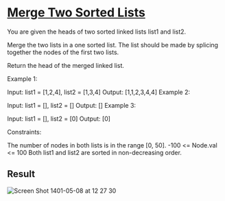 # [Merge Two Sorted Lists](https://leetcode.com/problems/merge-two-sorted-lists/submissions/)

You are given the heads of two sorted linked lists list1 and list2.

Merge the two lists in a one sorted list. The list should be made by splicing together the nodes of the first two lists.

Return the head of the merged linked list.

 

Example 1:


Input: list1 = [1,2,4], list2 = [1,3,4]
Output: [1,1,2,3,4,4]
Example 2:

Input: list1 = [], list2 = []
Output: []
Example 3:

Input: list1 = [], list2 = [0]
Output: [0]
 

Constraints:

The number of nodes in both lists is in the range [0, 50].
-100 <= Node.val <= 100
Both list1 and list2 are sorted in non-decreasing order.


## Result
![Screen Shot 1401-05-08 at 12 27 30](https://user-images.githubusercontent.com/63261053/181884276-6c6e8ba4-e0fe-4da5-9700-3347986b18e5.png)


